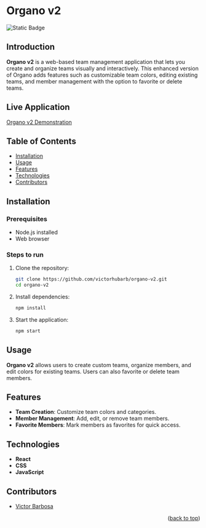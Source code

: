 # Organo v2 <a name="readme-top"></a>
![Static Badge](https://img.shields.io/badge/status-completed-green?style=for-the-badge)

## Introduction
**Organo v2** is a web-based team management application that lets you create and organize teams visually and interactively. This enhanced version of Organo adds features such as customizable team colors, editing existing teams, and member management with the option to favorite or delete teams.

## Live Application
[Organo v2 Demonstration](https://organo-v2-lake.vercel.app)

## Table of Contents
- [Installation](#installation)
- [Usage](#usage)
- [Features](#features)
- [Technologies](#technologies)
- [Contributors](#contributors)

## Installation

### Prerequisites
- Node.js installed
- Web browser

### Steps to run
1. Clone the repository:
   ```bash
   git clone https://github.com/victorhubarb/organo-v2.git
   cd organo-v2
   ```
2. Install dependencies:
   ```bash
   npm install
   ```
3. Start the application:
   ```bash
   npm start
   ```

## Usage
**Organo v2** allows users to create custom teams, organize members, and edit colors for existing teams. Users can also favorite or delete team members.

## Features
- **Team Creation**: Customize team colors and categories.
- **Member Management**: Add, edit, or remove team members.
- **Favorite Members**: Mark members as favorites for quick access.

## Technologies
- **React**
- **CSS**
- **JavaScript**

## Contributors
- [Victor Barbosa](https://github.com/victorhubarb)
<p align="right">(<a href="#readme-top">back to top</a>)</p>
